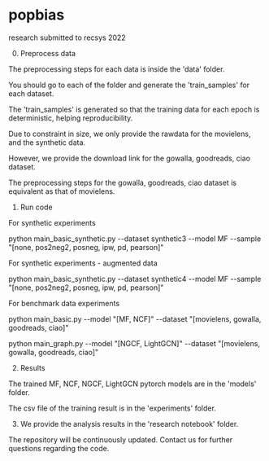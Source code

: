 # popbias

research submitted to recsys 2022



0. Preprocess data

The preprocessing steps for each data is inside the 'data' folder.

You should go to each of the folder and generate the 'train_samples' for each dataset.

The 'train_samples' is generated so that the training data for each epoch is deterministic, helping reproducibility.

Due to constraint in size, we only provide the rawdata for the movielens, and the synthetic data.

However, we provide the download link for the gowalla, goodreads, ciao dataset.

The preprocessing steps for the gowalla, goodreads, ciao dataset is equivalent as that of movielens.





1. Run code


For synthetic experiments

python main_basic_synthetic.py --dataset synthetic3 --model MF --sample "[none, pos2neg2, posneg, ipw, pd, pearson]"


For synthetic experiments - augmented data

python main_basic_synthetic.py --dataset synthetic4 --model MF --sample "[none, pos2neg2, posneg, ipw, pd, pearson]"


For benchmark data experiments

python main_basic.py --model "[MF, NCF]" --dataset "[movielens, gowalla, goodreads, ciao]"

python main_graph.py --model "[NGCF, LightGCN]" --dataset "[movielens, gowalla, goodreads, ciao]"



2. Results

The trained MF, NCF, NGCF, LightGCN pytorch models are in the 'models' folder.

The csv file of the training result is in the 'experiments' folder.


3. We provide the analysis results in the 'research notebook' folder.


The repository will be continuously updated. Contact us for further questions regarding the code.

